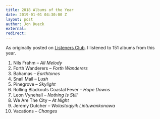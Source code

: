 ```yaml
---
title: 2018 Albums of the Year
date: 2019-01-01 04:30:00 Z
layout: post
author: Jon Dueck
external:
redirect:
---
```


As originally posted on [Listeners Club](https://listenersclub.ca/). I listened to 151 albums from this year.

1. Nils Frahm – *All Melody*
2. Forth Wanderers – *Forth Wanderers*
3. Bahamas – *Earthtones*
4. Snail Mail – *Lush*
5. Pinegrove – *Skylight*
6. Rolling Blackouts Coastal Fever – *Hope Downs*
7. Leon Vynehall – *Nothing Is Still*
8. We Are The City – *At Night*
9. Jeremy Dutcher – *Wolastoqiyik Lintuwankonawa*
10. Vacations – *Changes*
